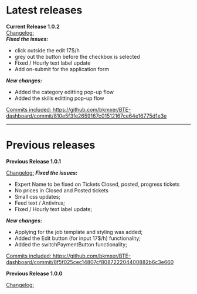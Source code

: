 <h1> Latest releases </h1>

<b>Current Release 1.0.2</b>
<br>
<u>Changelog:</u>
<br>
<i><b>Fixed the issues:</b></i>
- click outside the edit 17$/h
- grey out the button before the checkbox is selected
- Fixed / Hourly text label update
- Add on-submit for the application form

<i><b>New changes:</b></i>
- Added the category editting pop-up flow
- Added the skills editting pop-up flow

<u>Commits included: </u>
https://github.com/bkmxer/BTE-dashboard/commit/810e5f3fe2659167c01512167ce64e16775d1e3e


<hr>

<h1> Previous releases </h1>

<b>Previous Release 1.0.1</b>

<u>Changelog:</u>
<i><b>Fixed the issues:</b></i>
- Expert Name to be fixed on Tickets Closed, posted, progress tickets
- No prices in Closed and Posted tickets
- Small css updates;
- Feed text / Antivirus;
- Fixed / Hourly text label update;

<i><b>New changes:</b></i>
- Applying for the job template and styling was added;
- Added the Edit button (for input 17$/h) functionality;
- Added the switchPaymentButton functionality;

<u>Commits included: </u>
https://github.com/bkmxer/BTE-dashboard/commit/8f5f025cec14807cf808722204400882b6c3e660



<b>Previous Release 1.0.0</b>

<u>Changelog:</u>
